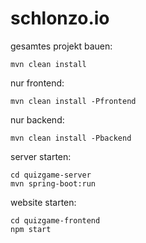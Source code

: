 # schlonzo.io

gesamtes projekt bauen:

```shell
mvn clean install
```

nur frontend:

```shell
mvn clean install -Pfrontend
```

nur backend:

```shell
mvn clean install -Pbackend
```

server starten:

```shell
cd quizgame-server
mvn spring-boot:run
```

website starten:

```shell
cd quizgame-frontend
npm start
```
